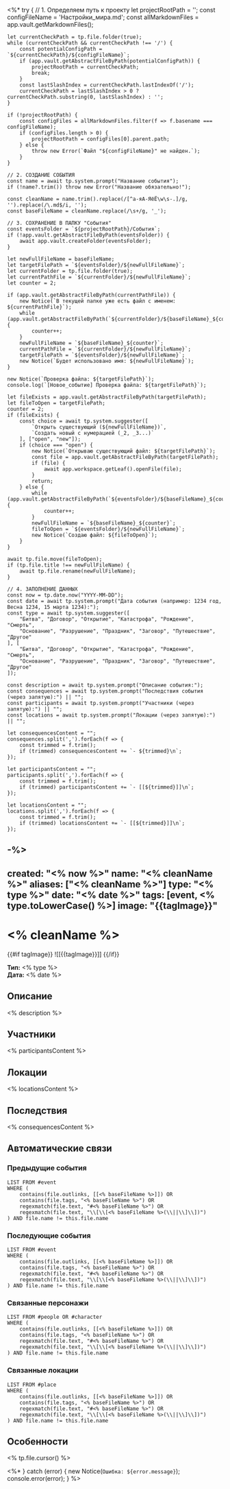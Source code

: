 <%*
try {
    // 1. Определяем путь к проекту
    let projectRootPath = '';
    const configFileName = 'Настройки_мира.md';
    const allMarkdownFiles = app.vault.getMarkdownFiles();

    let currentCheckPath = tp.file.folder(true);
    while (currentCheckPath && currentCheckPath !== '/') {
        const potentialConfigPath = `${currentCheckPath}/${configFileName}`;
        if (app.vault.getAbstractFileByPath(potentialConfigPath)) {
            projectRootPath = currentCheckPath;
            break;
        }
        const lastSlashIndex = currentCheckPath.lastIndexOf('/');
        currentCheckPath = lastSlashIndex > 0 ? currentCheckPath.substring(0, lastSlashIndex) : '';
    }

    if (!projectRootPath) {
        const configFiles = allMarkdownFiles.filter(f => f.basename === configFileName);
        if (configFiles.length > 0) {
            projectRootPath = configFiles[0].parent.path;
        } else {
            throw new Error(`Файл "${configFileName}" не найден.`);
        }
    }

    // 2. СОЗДАНИЕ СОБЫТИЯ
    const name = await tp.system.prompt("Название события");
    if (!name?.trim()) throw new Error("Название обязательно!");

    const cleanName = name.trim().replace(/[^а-яА-ЯёЁ\w\s-.]/g, '').replace(/\.md$/i, '');
    const baseFileName = cleanName.replace(/\s+/g, '_');

    // 3. СОХРАНЕНИЕ В ПАПКУ "События"
    const eventsFolder = `${projectRootPath}/События`;
    if (!app.vault.getAbstractFileByPath(eventsFolder)) {
        await app.vault.createFolder(eventsFolder);
    }

    let newFullFileName = baseFileName;
    let targetFilePath = `${eventsFolder}/${newFullFileName}`;
    let currentFolder = tp.file.folder(true);
    let currentPathFile = `${currentFolder}/${newFullFileName}`;
    let counter = 2;

    if (app.vault.getAbstractFileByPath(currentPathFile)) {
        new Notice(`В текущей папке уже есть файл с именем: ${currentPathFile}`);
        while (app.vault.getAbstractFileByPath(`${currentFolder}/${baseFileName}_${counter}`)) {
            counter++;
        }
        newFullFileName = `${baseFileName}_${counter}`;
        currentPathFile = `${currentFolder}/${newFullFileName}`;
        targetFilePath = `${eventsFolder}/${newFullFileName}`;
        new Notice(`Будет использовано имя: ${newFullFileName}`);
    }

    new Notice(`Проверка файла: ${targetFilePath}`);
    console.log(`[Новое_событие] Проверка файла: ${targetFilePath}`);

    let fileExists = app.vault.getAbstractFileByPath(targetFilePath);
    let fileToOpen = targetFilePath;
    counter = 2;
    if (fileExists) {
        const choice = await tp.system.suggester([
            `Открыть существующий (${newFullFileName})`,
            `Создать новый с нумерацией (_2, _3...)`
        ], ["open", "new"]);
        if (choice === "open") {
            new Notice(`Открываю существующий файл: ${targetFilePath}`);
            const file = app.vault.getAbstractFileByPath(targetFilePath);
            if (file) {
                await app.workspace.getLeaf().openFile(file);
            }
            return;
        } else {
            while (app.vault.getAbstractFileByPath(`${eventsFolder}/${baseFileName}_${counter}`)) {
                counter++;
            }
            newFullFileName = `${baseFileName}_${counter}`;
            fileToOpen = `${eventsFolder}/${newFullFileName}`;
            new Notice(`Создаю файл: ${fileToOpen}`);
        }
    }

    await tp.file.move(fileToOpen);
    if (tp.file.title !== newFullFileName) {
        await tp.file.rename(newFullFileName);
    }

    // 4. ЗАПОЛНЕНИЕ ДАННЫХ
    const now = tp.date.now("YYYY-MM-DD");
    const date = await tp.system.prompt("Дата события (например: 1234 год, Весна 1234, 15 марта 1234):");
    const type = await tp.system.suggester([
        "Битва", "Договор", "Открытие", "Катастрофа", "Рождение", "Смерть", 
        "Основание", "Разрушение", "Праздник", "Заговор", "Путешествие", "Другое"
    ], [
        "Битва", "Договор", "Открытие", "Катастрофа", "Рождение", "Смерть", 
        "Основание", "Разрушение", "Праздник", "Заговор", "Путешествие", "Другое"
    ]);
    
    const description = await tp.system.prompt("Описание события:");
    const consequences = await tp.system.prompt("Последствия события (через запятую):") || "";
    const participants = await tp.system.prompt("Участники (через запятую):") || "";
    const locations = await tp.system.prompt("Локации (через запятую):") || "";

    let consequencesContent = "";
    consequences.split(',').forEach(f => {
        const trimmed = f.trim();
        if (trimmed) consequencesContent += `- ${trimmed}\n`;
    });

    let participantsContent = "";
    participants.split(',').forEach(f => {
        const trimmed = f.trim();
        if (trimmed) participantsContent += `- [[${trimmed}]]\n`;
    });

    let locationsContent = "";
    locations.split(',').forEach(f => {
        const trimmed = f.trim();
        if (trimmed) locationsContent += `- [[${trimmed}]]\n`;
    });
-%>
---
created: "<% now %>"
name: "<% cleanName %>"
aliases: ["<% cleanName %>"]
type: "<% type %>"
date: "<% date %>"
tags: [event, <% type.toLowerCase() %>]
image: "{{tagImage}}"
---

# <% cleanName %>

{{#if tagImage}}
![[{{tagImage}}]]
{{/if}}

**Тип:** <% type %>  
**Дата:** <% date %>  

## Описание
<% description %>

## Участники
<% participantsContent %>

## Локации
<% locationsContent %>

## Последствия
<% consequencesContent %>

## Автоматические связи
### Предыдущие события
```dataview
LIST FROM #event
WHERE (
    contains(file.outlinks, [[<% baseFileName %>]]) OR
    contains(file.tags, "<% baseFileName %>") OR
    regexmatch(file.text, "#<% baseFileName %>") OR
    regexmatch(file.text, "\\[\\[<% baseFileName %>(\\||\\]\\])")
) AND file.name != this.file.name
```

### Последующие события
```dataview
LIST FROM #event
WHERE (
    contains(file.outlinks, [[<% baseFileName %>]]) OR
    contains(file.tags, "<% baseFileName %>") OR
    regexmatch(file.text, "#<% baseFileName %>") OR
    regexmatch(file.text, "\\[\\[<% baseFileName %>(\\||\\]\\])")
) AND file.name != this.file.name
```

### Связанные персонажи
```dataview
LIST FROM #people OR #character
WHERE (
    contains(file.outlinks, [[<% baseFileName %>]]) OR
    contains(file.tags, "<% baseFileName %>") OR
    regexmatch(file.text, "#<% baseFileName %>") OR
    regexmatch(file.text, "\\[\\[<% baseFileName %>(\\||\\]\\])")
) AND file.name != this.file.name
```

### Связанные локации
```dataview
LIST FROM #place
WHERE (
    contains(file.outlinks, [[<% baseFileName %>]]) OR
    contains(file.tags, "<% baseFileName %>") OR
    regexmatch(file.text, "#<% baseFileName %>") OR
    regexmatch(file.text, "\\[\\[<% baseFileName %>(\\||\\]\\])")
) AND file.name != this.file.name
```

## Особенности

<% tp.file.cursor() %>

<%* } catch (error) {
    new Notice(`Ошибка: ${error.message}`);
    console.error(error);
} %> 